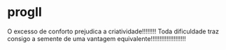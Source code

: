 # progII
O excesso de conforto prejudica a criatividade!!!!!!!!
Toda dificuldade traz consigo a semente de uma vantagem equivalente!!!!!!!!!!!!!!!!!!!!

